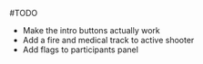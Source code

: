 #TODO
- Make the intro buttons actually work
- Add a fire and medical track to active shooter
- Add flags to participants panel